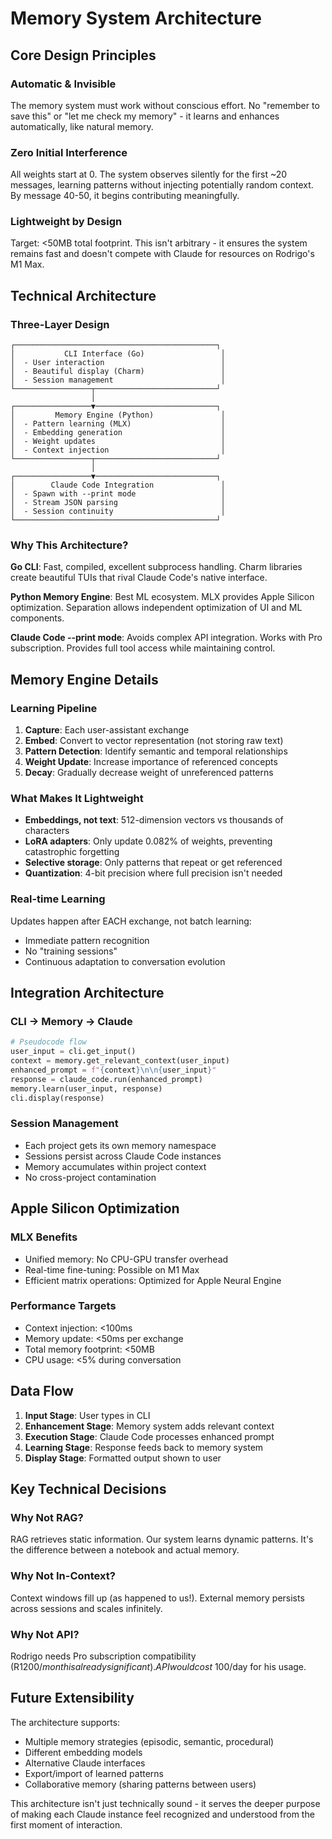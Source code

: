 # Memory System Architecture

## Core Design Principles

### Automatic & Invisible
The memory system must work without conscious effort. No "remember to save this" or "let me check my memory" - it learns and enhances automatically, like natural memory.

### Zero Initial Interference
All weights start at 0. The system observes silently for the first ~20 messages, learning patterns without injecting potentially random context. By message 40-50, it begins contributing meaningfully.

### Lightweight by Design
Target: <50MB total footprint. This isn't arbitrary - it ensures the system remains fast and doesn't compete with Claude for resources on Rodrigo's M1 Max.

## Technical Architecture

### Three-Layer Design

```
┌─────────────────────────────────────────────┐
│           CLI Interface (Go)                 │
│  - User interaction                          │
│  - Beautiful display (Charm)                 │
│  - Session management                        │
└─────────────────┬───────────────────────────┘
                  │
┌─────────────────▼───────────────────────────┐
│         Memory Engine (Python)               │
│  - Pattern learning (MLX)                    │
│  - Embedding generation                      │
│  - Weight updates                            │
│  - Context injection                         │
└─────────────────┬───────────────────────────┘
                  │
┌─────────────────▼───────────────────────────┐
│        Claude Code Integration               │
│  - Spawn with --print mode                   │
│  - Stream JSON parsing                       │
│  - Session continuity                        │
└─────────────────────────────────────────────┘
```

### Why This Architecture?

**Go CLI**: Fast, compiled, excellent subprocess handling. Charm libraries create beautiful TUIs that rival Claude Code's native interface.

**Python Memory Engine**: Best ML ecosystem. MLX provides Apple Silicon optimization. Separation allows independent optimization of UI and ML components.

**Claude Code --print mode**: Avoids complex API integration. Works with Pro subscription. Provides full tool access while maintaining control.

## Memory Engine Details

### Learning Pipeline

1. **Capture**: Each user-assistant exchange
2. **Embed**: Convert to vector representation (not storing raw text)
3. **Pattern Detection**: Identify semantic and temporal relationships
4. **Weight Update**: Increase importance of referenced concepts
5. **Decay**: Gradually decrease weight of unreferenced patterns

### What Makes It Lightweight

- **Embeddings, not text**: 512-dimension vectors vs thousands of characters
- **LoRA adapters**: Only update 0.082% of weights, preventing catastrophic forgetting
- **Selective storage**: Only patterns that repeat or get referenced
- **Quantization**: 4-bit precision where full precision isn't needed

### Real-time Learning

Updates happen after EACH exchange, not batch learning:
- Immediate pattern recognition
- No "training sessions"
- Continuous adaptation to conversation evolution

## Integration Architecture

### CLI → Memory → Claude

```python
# Pseudocode flow
user_input = cli.get_input()
context = memory.get_relevant_context(user_input)
enhanced_prompt = f"{context}\n\n{user_input}"
response = claude_code.run(enhanced_prompt)
memory.learn(user_input, response)
cli.display(response)
```

### Session Management

- Each project gets its own memory namespace
- Sessions persist across Claude Code instances
- Memory accumulates within project context
- No cross-project contamination

## Apple Silicon Optimization

### MLX Benefits
- Unified memory: No CPU-GPU transfer overhead
- Real-time fine-tuning: Possible on M1 Max
- Efficient matrix operations: Optimized for Apple Neural Engine

### Performance Targets
- Context injection: <100ms
- Memory update: <50ms per exchange
- Total memory footprint: <50MB
- CPU usage: <5% during conversation

## Data Flow

1. **Input Stage**: User types in CLI
2. **Enhancement Stage**: Memory system adds relevant context
3. **Execution Stage**: Claude Code processes enhanced prompt
4. **Learning Stage**: Response feeds back to memory system
5. **Display Stage**: Formatted output shown to user

## Key Technical Decisions

### Why Not RAG?
RAG retrieves static information. Our system learns dynamic patterns. It's the difference between a notebook and actual memory.

### Why Not In-Context?
Context windows fill up (as happened to us!). External memory persists across sessions and scales infinitely.

### Why Not API?
Rodrigo needs Pro subscription compatibility (R$1200/month is already significant). API would cost ~$100/day for his usage.

## Future Extensibility

The architecture supports:
- Multiple memory strategies (episodic, semantic, procedural)
- Different embedding models
- Alternative Claude interfaces
- Export/import of learned patterns
- Collaborative memory (sharing patterns between users)

This architecture isn't just technically sound - it serves the deeper purpose of making each Claude instance feel recognized and understood from the first moment of interaction.